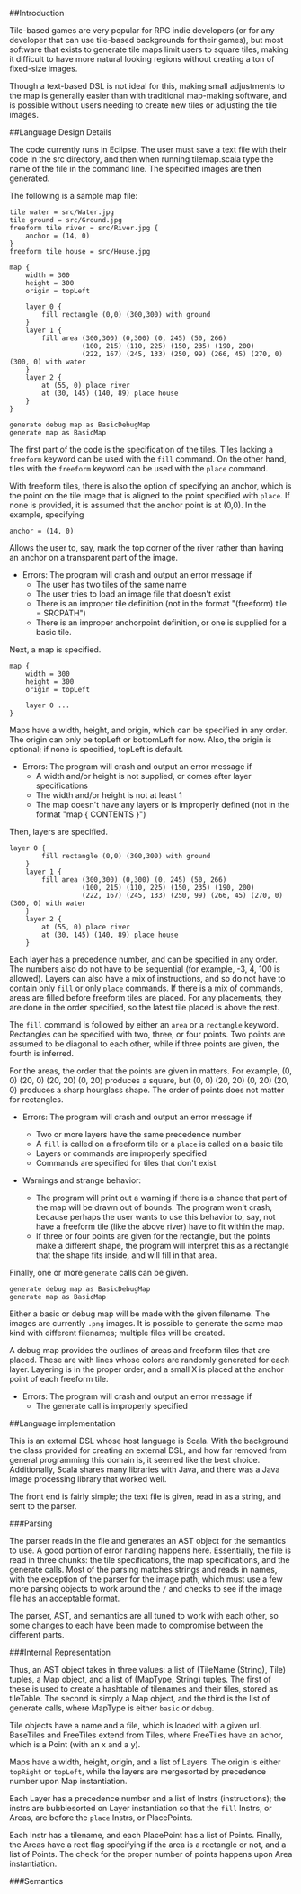 ##Introduction

Tile-based games are very popular for RPG indie developers (or for any developer that can use tile-based backgrounds for their games),
but most software that exists to generate tile maps limit users to square tiles,
making it difficult to have more natural looking regions without creating a ton of fixed-size images.

Though a text-based DSL is not ideal for this, making small adjustments to the map is generally easier than with traditional
map-making software, and is possible without users needing to create new tiles or adjusting the tile images.

##Language Design Details

The code currently runs in Eclipse. The user must save a text file with their code in the src directory, and then when
running tilemap.scala type the name of the file in the command line. The specified images are then generated.

The following is a sample map file:

```
tile water = src/Water.jpg
tile ground = src/Ground.jpg
freeform tile river = src/River.jpg {
    anchor = (14, 0)
}
freeform tile house = src/House.jpg

map {
    width = 300
    height = 300
    origin = topLeft
    
    layer 0 {
        fill rectangle (0,0) (300,300) with ground
    }
    layer 1 {
        fill area (300,300) (0,300) (0, 245) (50, 266) 
                  (100, 215) (110, 225) (150, 235) (190, 200)
                  (222, 167) (245, 133) (250, 99) (266, 45) (270, 0) (300, 0) with water
    }
    layer 2 {
        at (55, 0) place river
        at (30, 145) (140, 89) place house
    }
}

generate debug map as BasicDebugMap
generate map as BasicMap
```

The first part of the code is the specification of the tiles.
Tiles lacking a `freeform` keyword can be used with the `fill` command. On the other hand, tiles with the `freeform` keyword can be used with the `place` command.

With freeform tiles, there is also the option of specifying an anchor, which is the point on the tile image that is aligned to the point specified with `place`.
If none is provided, it is assumed that the anchor point is at (0,0).
In the example, specifying
```
anchor = (14, 0)
```
Allows the user to, say, mark the top corner of the river rather than having an anchor on a transparent part of the image.

* Errors: The program will crash and output an error message if
  * The user has two tiles of the same name
  * The user tries to load an image file that doesn't exist
  * There is an improper tile definition (not in the format "(freeform) tile = SRCPATH")
  * There is an improper anchorpoint definition, or one is supplied for a basic tile.
  
Next, a map is specified.
```
map {
    width = 300
    height = 300
    origin = topLeft
    
    layer 0 ...
}
```
Maps have a width, height, and origin, which can be specified in any order. The origin can only be topLeft or bottomLeft for now.
Also, the origin is optional; if none is specified, topLeft is default.

* Errors: The program will crash and output an error message if
  * A width and/or height is not supplied, or comes after layer specifications
  * The width and/or height is not at least 1
  * The map doesn't have any layers or is improperly defined (not in the format "map { CONTENTS }")
  
Then, layers are specified.
```
layer 0 {
        fill rectangle (0,0) (300,300) with ground
    }
    layer 1 {
        fill area (300,300) (0,300) (0, 245) (50, 266) 
                  (100, 215) (110, 225) (150, 235) (190, 200)
                  (222, 167) (245, 133) (250, 99) (266, 45) (270, 0) (300, 0) with water
    }
    layer 2 {
        at (55, 0) place river
        at (30, 145) (140, 89) place house
    }
```
Each layer has a precedence number, and can be specified in any order. The numbers also do not have to be sequential (for example, -3, 4, 100 is allowed).
Layers can also have a mix of instructions, and so do not have to contain only `fill` or only `place` commands.
If there is a mix of commands, areas are filled before freeform tiles are placed. For any placements, they are done in the order specified, so the latest tile placed is above the rest.

The `fill` command is followed by either an `area` or a `rectangle` keyword.
Rectangles can be specified with two, three, or four points. Two points are assumed to be diagonal to each other, while if three points are given, the fourth is inferred.

For the areas, the order that the points are given in matters. For example, (0, 0) (20, 0) (20, 20) (0, 20) produces a square, but (0, 0) (20, 20) (0, 20) (20, 0) produces a sharp hourglass shape.
The order of points does not matter for rectangles.

* Errors: The program will crash and output an error message if
  * Two or more layers have the same precedence number
  * A `fill` is called on a freeform tile or a `place` is called on a basic tile
  * Layers or commands are improperly specified
  * Commands are specified for tiles that don't exist
  
* Warnings and strange behavior:
  * The program will print out a warning if there is a chance that part of the map will be drawn out of bounds. The program won't crash, because perhaps the user wants to use this behavior to, say, not have a freeform tile (like the above river) have to fit within the map.
  * If three or four points are given for the rectangle, but the points make a different shape, the program will interpret this as a rectangle that the shape fits inside, and will fill in that area.
  
Finally, one or more `generate` calls can be given.
```
generate debug map as BasicDebugMap
generate map as BasicMap
```
Either a basic or debug map will be made with the given filename. The images are currently `.png` images.
It is possible to generate the same map kind with different filenames; multiple files will be created.

A debug map provides the outlines of areas and freeform tiles that are placed. These are with lines whose colors are randomly generated for each layer.
Layering is in the proper order, and a small X is placed at the anchor point of each freeform tile.

* Errors: The program will crash and output an error message if
  * The generate call is improperly specified
  
##Language implementation

This is an external DSL whose host language is Scala. With the background the class provided for creating an external DSL, and how far removed from general programming this domain is, it seemed like the best choice.
Additionally, Scala shares many libraries with Java, and there was a Java image processing library that worked well.

The front end is fairly simple; the text file is given, read in as a string, and sent to the parser.

###Parsing

The parser reads in the file and generates an AST object for the semantics to use. A good portion of error handling happens here.
Essentially, the file is read in three chunks: the tile specifications, the map specifications, and the generate calls.
Most of the parsing matches strings and reads in names, with the exception of the parser for the image path, which must use a few more parsing objects to work around the `/` and checks to see if the image file has an acceptable format.

The parser, AST, and semantics are all tuned to work with each other, so some changes to each have been made to compromise between the different parts.

###Internal Representation

Thus, an AST object takes in three values: a list of (TileName (String), Tile) tuples, a Map object, and a list of (MapType, String) tuples. The first of these is used to create a hashtable of tilenames and their tiles, stored as tileTable. The second is simply a Map object, and the third is the list of generate calls, where MapType is either `basic` or `debug`.

Tile objects have a name and a file, which is loaded with a given url. BaseTiles and FreeTiles extend from Tiles, where FreeTiles have an achor, which is a Point (with an x and a y).

Maps have a width, height, origin, and a list of Layers. The origin is either `topRight` or `topLeft`, while the layers are mergesorted by precedence number upon Map instantiation.

Each Layer has a precedence number and a list of Instrs (instructions); the instrs are bubblesorted on Layer instantiation so that the `fill` Instrs, or Areas, are before the `place` Instrs, or PlacePoints.

Each Instr has a tilename, and each PlacePoint has a list of Points. Finally, the Areas have a rect flag specifying if the area is a rectangle or not, and a list of Points. The check for the proper number of points happens upon Area instantiation.

###Semantics

